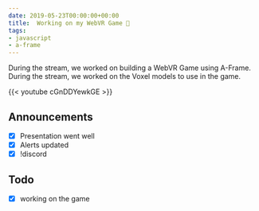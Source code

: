 ```yaml
---
date: 2019-05-23T00:00:00+00:00
title:  Working on my WebVR Game 🥽
tags:
- javascript
- a-frame
---
```


During the stream, we worked on building a WebVR Game using A-Frame. During the stream, we worked on the Voxel models to use in the game.

{{< youtube cGnDDYewkGE >}}

<!--more-->
## Announcements

- [X] Presentation went well
- [X] Alerts updated
- [X] !discord

## Todo

- [X] working on the game
